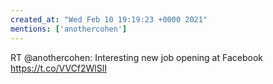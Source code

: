 ```yaml
---
created_at: "Wed Feb 10 19:19:23 +0000 2021"
mentions: ['anothercohen']
---
```


RT @anothercohen: Interesting new job opening at Facebook https://t.co/VVCf2WlSlI
